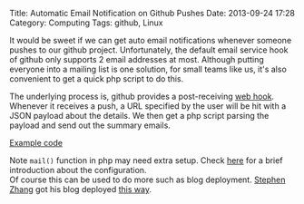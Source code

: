 Title: Automatic Email Notification on Github Pushes 
Date: 2013-09-24 17:28
Category: Computing
Tags: github, Linux

It would be sweet if we can get auto email notifications whenever someone pushes to our github project.
Unfortunately, the default email service hook of github only supports 2 email addresses at most. 
Although putting everyone into a mailing list is one solution, for small teams like us, it's also convenient to get a quick php script to do this.

The underlying process is, github provides a post-receiving [web hook](https://help.github.com/articles/post-receive-hooks). 
Whenever it receives a push, a URL specified by the user will be hit with a JSON payload about the details.
We then get a php script parsing the payload and send out the summary emails.

[Example code](https://gist.github.com/grapeot/6692145)

Note `mail()` function in php may need extra setup.
Check [here](http://grapeot.me/sending-emails-from-cygwin.html) for a brief introduction about the configuration.  
Of course this can be used to do more such as blog deployment.
[Stephen Zhang](https://github.com/StephenPCG) got his blog deployed [this way](https://github.com/StephenPCG/onebitbug.me/blob/master/cgi-bin/update.cgi).
